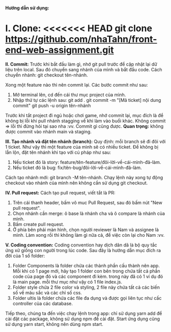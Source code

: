 **Hướng dẫn sử dụng:**

**I. Clone:**
<<<<<<< HEAD
git clone https://github.com/nhaTahn/front-end-web-assignment.git
=======
**II. Commit:**
Trước khi bắt đầu làm gì, nhớ git pull trước để cập nhật lại dữ liệu trên local. Sau đó chuyển sang nhánh của mình và bắt đầu code. Cách chuyển nhánh: git checkout tên-nhánh.

Xong một feature nào thì nên commit lại. Các bước commit như sau:

1. Mở terminal lên, cd đến cái thư mục project của mình.
2. Nhập thứ tự các lệnh sau:
   git add .
   git commit -m "[Mã ticket] nội dung commit"
   git push -u origin tên-nhánh

Trước khi tắt project đi ngủ hoặc chơi game, nhớ commit lại, mục đích là để không bị lỗi khi pull nhánh stagging về khi làm vào buổi khác. Không commit => lỗi thì đừng hỏi tại sao nha :vv. Commit gì cũng được.
**Quan trọng:** không được commit vào nhánh main và staging.

**III. Tạo nhánh và đặt tên nhánh (branch):**
Quy định: mỗi branch sẽ đi đôi với 1 ticket. Như vậy thì một feature của mình sẽ có nhiều ticket. Để không bị lẫn lộn, đặt tên nhánh khi tạo với cú pháp như sau:

1. Nếu ticket đó là story: feature/tên-feature/đôi-lời-về-cái-mình-đã-làm.
2. Nếu ticket đó là bug: fix/tên-bug/đôi-lời-về-cái-mình-đã-làm.

Cách tạo nhánh mới: git branch -M tên-nhánh.
Chạy lệnh này xong tự động checkout vào nhánh của mình nên không cần sử dụng git checkout.

**IV. Pull request:**
Cách tạo pull request, viết tắt là PR:

1. Trên cái thanh header, bấm vô muc Pull Request, sau đó bấm nút "New pull request".
2. Chọn nhánh cần merge: ô base là nhánh cha và ô compare là nhánh của mình.
3. Bấm create pull request.
4. Ở phía bên phải màn hình, chọn người reviewer là Nam và assignee là mình.
   Làm xong rồi thì không làm gì nữa cả, để việc còn lại cho Nam :vv.

**V. Coding convention:**
Coding convention hay dịch dân dã là bộ quy tắc ứng xử giống con người trong lúc code.
Sau đây là hướng dẫn mục đích ra đời của 1 số folder:

1. Folder Components là folder chứa các thành phần cấu thành nên app. Mỗi khi có 1 page mới, hãy tạo 1 folder con bên trong chứa tất cả phần code của page đó và các component đi kèm. trong này đã có 1 ví dụ đó là main page. mỗi thư mục như vậy có 1 file index.js.
2. Folder style chứa 2 file color và styling, 2 file này chứa tất cả các biến số về màu sắc và các chỉ số css.
3. Folder ultis là folder chứa các file đa dụng và được gọi liên tục như cấc controller của các database.

Tiếp theo, chúng ta đến việc chạy lệnh trong app: chỉ sử dụng yarn add để cài đặt các package, không sử dụng npm để cài đặt. Start ứng dụng cũng sử dụng yarn start, không nên dùng npm start.
